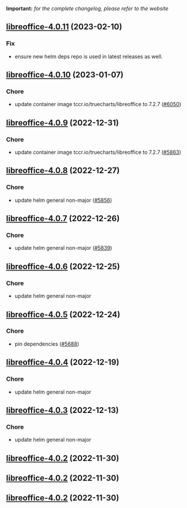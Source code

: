 **Important:**
*for the complete changelog, please refer to the website*




## [libreoffice-4.0.11](https://github.com/truecharts/charts/compare/libreoffice-4.0.10...libreoffice-4.0.11) (2023-02-10)

### Fix

- ensure new helm deps repo is used in latest releases as well.
  
  


## [libreoffice-4.0.10](https://github.com/truecharts/charts/compare/libreoffice-4.0.9...libreoffice-4.0.10) (2023-01-07)

### Chore

- update container image tccr.io/truecharts/libreoffice to 7.2.7 ([#6050](https://github.com/truecharts/charts/issues/6050))
  
  


## [libreoffice-4.0.9](https://github.com/truecharts/charts/compare/libreoffice-4.0.8...libreoffice-4.0.9) (2022-12-31)

### Chore

- update container image tccr.io/truecharts/libreoffice to 7.2.7 ([#5863](https://github.com/truecharts/charts/issues/5863))
  
  


## [libreoffice-4.0.8](https://github.com/truecharts/charts/compare/libreoffice-4.0.7...libreoffice-4.0.8) (2022-12-27)

### Chore

- update helm general non-major ([#5856](https://github.com/truecharts/charts/issues/5856))
  
  


## [libreoffice-4.0.7](https://github.com/truecharts/charts/compare/libreoffice-4.0.6...libreoffice-4.0.7) (2022-12-26)

### Chore

- update helm general non-major ([#5839](https://github.com/truecharts/charts/issues/5839))
  
  


## [libreoffice-4.0.6](https://github.com/truecharts/charts/compare/libreoffice-4.0.5...libreoffice-4.0.6) (2022-12-25)

### Chore

- update helm general non-major
  
  


## [libreoffice-4.0.5](https://github.com/truecharts/charts/compare/libreoffice-4.0.4...libreoffice-4.0.5) (2022-12-24)

### Chore

- pin dependencies ([#5688](https://github.com/truecharts/charts/issues/5688))
  
  


## [libreoffice-4.0.4](https://github.com/truecharts/charts/compare/libreoffice-4.0.3...libreoffice-4.0.4) (2022-12-19)

### Chore

- update helm general non-major
  
  


## [libreoffice-4.0.3](https://github.com/truecharts/charts/compare/libreoffice-4.0.2...libreoffice-4.0.3) (2022-12-13)

### Chore

- update helm general non-major
  
  


## [libreoffice-4.0.2](https://github.com/truecharts/charts/compare/libreoffice-4.0.1...libreoffice-4.0.2) (2022-11-30)




## [libreoffice-4.0.2](https://github.com/truecharts/charts/compare/libreoffice-4.0.1...libreoffice-4.0.2) (2022-11-30)




## [libreoffice-4.0.2](https://github.com/truecharts/charts/compare/libreoffice-4.0.1...libreoffice-4.0.2) (2022-11-30)

